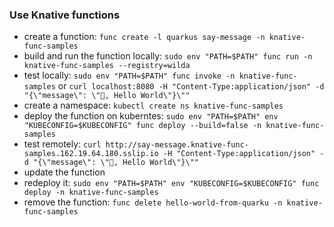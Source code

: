 ### Use Knative functions
 - create a function: `func create -l quarkus say-message -n knative-func-samples`
 - build and run the function locally: `sudo env "PATH=$PATH" func run -n knative-func-samples --registry=wilda`
 - test locally: `sudo env "PATH=$PATH" func invoke -n knative-func-samples` or `curl localhost:8080 -H "Content-Type:application/json" -d "{\"message\": \"👋, Hello World\"}\""`
 - create a namespace: `kubectl create ns knative-func-samples`
 - deploy the function on kuberntes: `sudo env "PATH=$PATH" env "KUBECONFIG=$KUBECONFIG" func deploy --build=false -n knative-func-samples`
 - test remotely: `curl http://say-message.knative-func-samples.162.19.64.180.sslip.io -H "Content-Type:application/json" -d "{\"message\": \"👋, Hello World\"}\""`
 - update the function
 - redeploy it: `sudo env "PATH=$PATH" env "KUBECONFIG=$KUBECONFIG" func deploy -n knative-func-samples`
 - remove the function: `func delete hello-world-from-quarku -n knative-func-samples`